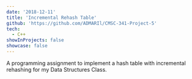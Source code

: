 ```yaml
---
date: '2018-12-11'
title: 'Incremental Rehash Table'
github: 'https://github.com/ADMARIl/CMSC-341-Project-5'
tech:
  - C++
showInProjects: false
showcase: false
---
```


A programming assignment to implement a hash table with incremental rehashing for my Data Structures Class.
